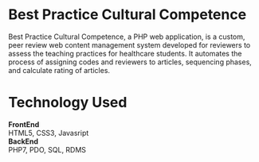 # Best Practice Cultural Competence

Best Practice Cultural Competence, a PHP web application, is a custom, peer review web content management system developed for reviewers to assess the teaching practices for healthcare students. It automates the process of assigning codes and reviewers to articles, sequencing phases, and calculate rating of articles.


# Technology Used
<b>FrontEnd</b> <br />
HTML5, CSS3, Javasript <br />
<b>BackEnd</b> <br />
PHP7, PDO, SQL, RDMS <br />
